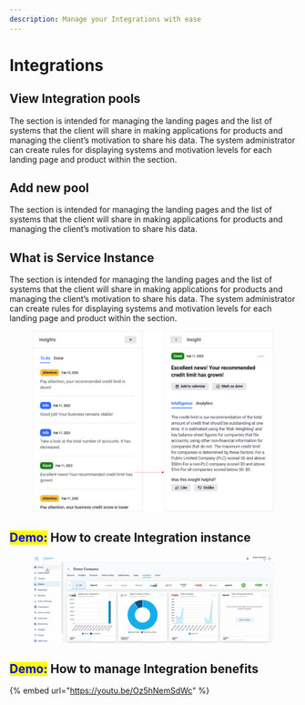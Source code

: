 ```yaml
---
description: Manage your Integrations with ease
---
```


# Integrations

## View Integration pools

The section is intended for managing the landing pages and the list of systems that the client will share in making applications for products and managing the client’s motivation to share his data. The system administrator can create rules for displaying systems and motivation levels for each landing page and product within the section.

## Add new pool

The section is intended for managing the landing pages and the list of systems that the client will share in making applications for products and managing the client’s motivation to share his data.&#x20;

## What is Service Instance

The section is intended for managing the landing pages and the list of systems that the client will share in making applications for products and managing the client’s motivation to share his data. The system administrator can create rules for displaying systems and motivation levels for each landing page and product within the section.

<figure><img src="../../.gitbook/assets/Picture7.png" alt=""><figcaption></figcaption></figure>

## <mark style="color:blue;">Demo:</mark> How to create Integration instance

<figure><img src="../../.gitbook/assets/Animation.gif" alt=""><figcaption></figcaption></figure>

## <mark style="color:blue;">Demo:</mark> How to manage Integration benefits

{% embed url="https://youtu.be/Oz5hNemSdWc" %}
